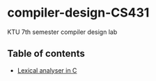 # compiler-design-CS431
KTU 7th semester compiler design lab

## Table of contents
- [Lexical analyser in C](exp1/lexicalAnalyzer.c)
